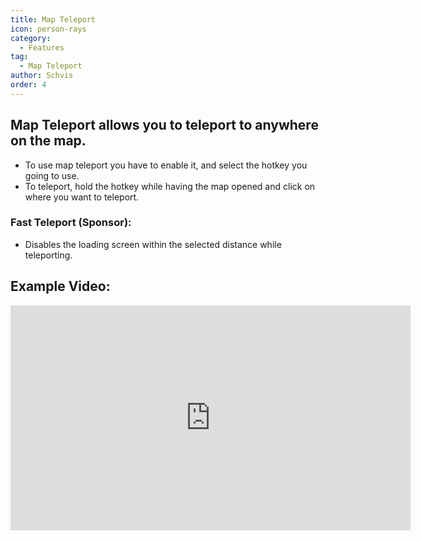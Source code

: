 ```yaml
---
title: Map Teleport
icon: person-rays
category:
  - Features
tag:
  - Map Teleport
author: Schvis
order: 4
---
```


## Map Teleport allows you to teleport to anywhere on the map.
- To use map teleport you have to enable it, and select the hotkey you going to use.
- To teleport, hold the hotkey while having the map opened and click on where you want to teleport.
### Fast Teleport (Sponsor):
- Disables the loading screen within the selected distance while teleporting.

## Example Video:

<iframe width="640" height="360" src="https://www.youtube.com/embed/Xm3mTEbIE9g?list=PL5eI1Tb64p56g27qfYk7VuFTz4FK6YrKa" title="Korepi - Map TP/Fast TP" frameborder="0" allow="accelerometer; autoplay; clipboard-write; encrypted-media; gyroscope; picture-in-picture; web-share" allowfullscreen></iframe>

